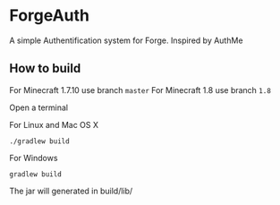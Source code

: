 ForgeAuth
=========

A simple Authentification system for Forge. Inspired by AuthMe

## How to build

For Minecraft 1.7.10 use branch `master`
For Minecraft 1.8 use branch `1.8`

Open a terminal

For Linux and Mac OS X
```
./gradlew build
```

For Windows
```
gradlew build
```

The jar will generated in build/lib/